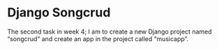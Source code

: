 
# Django Songcrud

The second task in week 4;
I am to create a new Django project named “songcrud” and create an app in the project called “musicapp”.

